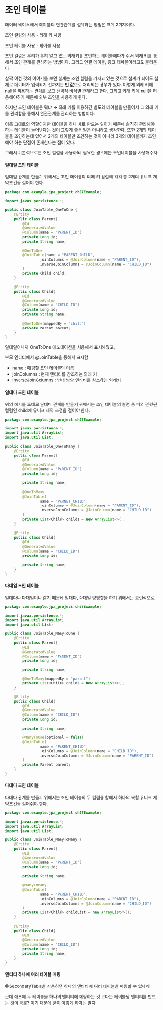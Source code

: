 # 조인 테이블

데이터 베이스에서 테이블의 연관관계를 설계하는 방법은 크게 2가지이다.

조인 컬럼의 사용 - 외래 키 사용

조인 테이블 사용 - 테이블 사용

조인 컬럼은 우리가 흔히 알고 있는 외래키를 조인하는 테이블에다가 줘서 외래 키를 통해서 조인 관계를 관리하는 방법이다. 그리고 연결 테이블, 링크 테이블이라고도 불리운다

살짝 이전 것의 이야기를 보면 설계는 조인 컬럼을 가지고 있는 것으로 설계가 되어도 실제로 데이터가 입력되기 전까지는 **빈 값**으로 처리되는 경우가 있다. 이렇게 외래 키에 null을 허용하는 관계를 보고 선택적 비식별 관계라고 한다. 그리고 외래 키에 null을 허용해야하기 때문에 외부 조인을 사용하게 된다.

하지만 조인 테이블은 뭐냐 → 외래 키를 이용하긴 별도의 테이블을 만들어서 그 외래 키를 관리함을 통해서 연관관계를 관리하는 방법이다.

이름 그대로의 역할이지만 테이블을 하나 새로 만드는 일이기 때문에 솔직히 관리해야 하는 테이블이 늘어난다는 것이 그렇게 좋은 일은 아니라고 생각한다. 또한 2개의 테이블을 조인하는데 있어서 2개의 테이블만 조인하는 것이 아니라 3개의 테이블까지 조인해야 하는 단점이 존재한다는 점이 있다.

그래서 기본적으로는 조인 컬럼을 사용하되, 필요한 경우에는 조인테이블을 사용해주자

####

####

#### 일대일 조인 테이블

일대일 관계를 만들기 위해서는 조인 테이블의 외래 키 컬럼에 각각 총 2개의 유니크 제약조건을 걸어야 한다.

```java
package com.example.jpa_project.ch07Example;

import javax.persistence.*;

public class JoinTable_OneToOne {
    @Entity
    public class Parent{
        @Id
        @GeneratedValue
        @Column(name = "PARENT_ID")
        private Long id;
        private String name;

        @OneToOne
        @JoinTable(name = "PARENT_CHILD",
                joinColumns = @JoinColumn(name = "PARENT_ID"),
                inverseJoinColumns = @JoinColumn(name = "CHILD_ID")
        )
        private Child child;
    }
    
    @Entity
    public class Child{
        @Id
        @GeneratedValue
        @Column(name = "CHILD_ID")
        private Long id;
        private String name;
        
        @OneToOne(mappedBy = "child")
        private Parent parent;
    }
}
```

일대일이니까 OneToOne 애노테이션을 사용해서 표시해줬고,

부모 엔티티에서 @JoinTable을 통해서 표시함

* name : 매핑할 조인 테이블의 이름
* joinColumns : 현재 엔티티를 참조하는 외래 키
* inverseJoinColumns : 반대 방향 엔티티를 참조하는 외래키

####

####

#### 일대다 조인 테이블

위의 예시를 토대로 일대다 관계를 만들기 위해서는 조인 테이블의 컬럼 중 다와 관련된 컬럼인 child에 유니크 제약 조건을 걸어야 한다.

```java
package com.example.jpa_project.ch07Example;

import javax.persistence.*;
import java.util.ArrayList;
import java.util.List;

public class JoinTable_OneToMany {
    @Entity
    public class Parent{
        @Id
        @GeneratedValue
        @Column(name = "PARENT_ID")
        private Long id;
        
        private String name;
        
        @OneToMany
        @JoinTable(
                name = "PARNET_CHILD",
                joinColumns = @JoinColumn(name = "PARENT_ID"),
                inverseJoinColumns = @JoinColumn(name = "CHILD_ID")
        )
        private List<Child> childs = new ArrayList<>();
    }
    
    @Entity
    public class Child{
        @Id
        @GeneratedValue
        @Column(name = "CHILD_ID")
        private Long id;
        
        private String name;
    }
}
```

####

####

#### 다대일 조인 테이블

일대다나 다대일이나 같기 때문에 일대다, 다대일 양방향을 하기 위해서는 요런식으로

```java
package com.example.jpa_project.ch07Example;

import javax.persistence.*;
import java.util.ArrayList;
import java.util.List;

public class JoinTable_ManyToOne {
    @Entity
    public class Parent{
        @Id
        @GeneratedValue
        @Column(name = "PARENT_ID")
        private Long id;

        private String name;

        @OneToMany(mappedBy = "parent")
        private List<Child> childs = new ArrayList<>();
    }

    @Entity
    public class Child{
        @Id
        @GeneratedValue
        @Column(name = "CHILD_ID")
        private Long id;
        
        private String name;

        @ManyToOne(optional = false)
        @JoinTable(
                name = "PARENT_CHILD",
                joinColumns = @JoinColumn(name = "CHILD_ID"),
                inverseJoinColumns = @JoinColumn(name = "PARENT_ID")
        )
        private Parent parent;
    }
}
```

#### 다대다 조인 테이블

다대다 관계를 만들기 위해서는 조인 테이블의 두 컬럼을 합해서 하나의 복합 유니크 제약조건을 걸어줘야 한다.

```java
package com.example.jpa_project.ch07Example;

import javax.persistence.*;
import java.util.ArrayList;
import java.util.List;

public class JoinTable_ManyToMany {
    @Entity
    public class Parent{
        @Id
        @GeneratedValue
        @Column(name = "PARENT_ID")
        private Long id;
        
        private String name;
        
        @ManyToMany
        @JoinTable(
                name = "PARENT_CHILD",
                joinColumns = @JoinColumn(name = "PARENT_ID"),
                inverseJoinColumns = @JoinColumn(name = "CHILD_ID")
        )
        private List<Child> childList = new ArrayList<>();
    }
    
    @Entity
    public class Child{
        @Id
        @GeneratedValue
        @Column(name = "CHILD_ID")
        private Long id;
        private String name;
    }
}
```

####

####

#### 엔티티 하나에 여러 테이블 매핑

@SecondaryTable을 사용하면 하나의 엔티티에 여러 테이블을 매핑할 수 있다네

근데 애초에 두 테이블을 하나의 엔티티에 매핑하는 것 보다는 테이블당 엔티티를 만드는 것이 국룰? 이기 때문에 굳이 이렇게 하지는 말자







